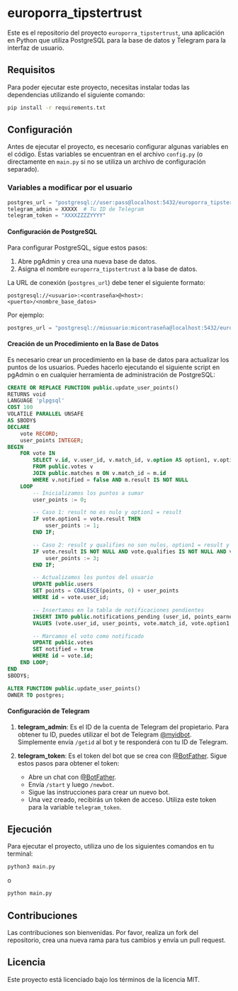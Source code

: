 # europorra_tipstertrust

Este es el repositorio del proyecto `europorra_tipstertrust`, una aplicación en Python que utiliza PostgreSQL para la base de datos y Telegram para la interfaz de usuario. 

## Requisitos

Para poder ejecutar este proyecto, necesitas instalar todas las dependencias utilizando el siguiente comando:

```bash
pip install -r requirements.txt
```

## Configuración

Antes de ejecutar el proyecto, es necesario configurar algunas variables en el código. Estas variables se encuentran en el archivo `config.py` (o directamente en `main.py` si no se utiliza un archivo de configuración separado).

### Variables a modificar por el usuario

```python
postgres_url = "postgresql://user:pass@localhost:5432/europorra_tipstertrust"
telegram_admin = XXXXX  # Tu ID de Telegram
telegram_token = "XXXXZZZZYYYY"
```

#### Configuración de PostgreSQL

Para configurar PostgreSQL, sigue estos pasos:

1. Abre pgAdmin y crea una nueva base de datos.
2. Asigna el nombre `europorra_tipstertrust` a la base de datos.

La URL de conexión (`postgres_url`) debe tener el siguiente formato:

```
postgresql://<usuario>:<contraseña>@<host>:<puerto>/<nombre_base_datos>
```

Por ejemplo:

```python
postgres_url = "postgresql://miusuario:micontraseña@localhost:5432/europorra_tipstertrust"
```

#### Creación de un Procedimiento en la Base de Datos

Es necesario crear un procedimiento en la base de datos para actualizar los puntos de los usuarios. Puedes hacerlo ejecutando el siguiente script en pgAdmin o en cualquier herramienta de administración de PostgreSQL:

```sql
CREATE OR REPLACE FUNCTION public.update_user_points()
RETURNS void
LANGUAGE 'plpgsql'
COST 100
VOLATILE PARALLEL UNSAFE
AS $BODY$
DECLARE
    vote RECORD;
    user_points INTEGER;
BEGIN
    FOR vote IN
        SELECT v.id, v.user_id, v.match_id, v.option AS option1, v.option2, m.result, m.qualifies
        FROM public.votes v
        JOIN public.matches m ON v.match_id = m.id
        WHERE v.notified = false AND m.result IS NOT NULL
    LOOP
        -- Inicializamos los puntos a sumar
        user_points := 0;

        -- Caso 1: result no es nulo y option1 = result
        IF vote.option1 = vote.result THEN
            user_points := 1;
        END IF;

        -- Caso 2: result y qualifies no son nulos, option1 = result y option2 = qualifies
        IF vote.result IS NOT NULL AND vote.qualifies IS NOT NULL AND vote.option1 = vote.result AND vote.option2 = vote.qualifies THEN
            user_points := 3;
        END IF;

        -- Actualizamos los puntos del usuario
        UPDATE public.users
        SET points = COALESCE(points, 0) + user_points
        WHERE id = vote.user_id;

        -- Insertamos en la tabla de notificaciones pendientes
        INSERT INTO public.notifications_pending (user_id, points_earned, match_id, option1, option2, result, qualifies)
        VALUES (vote.user_id, user_points, vote.match_id, vote.option1, vote.option2, vote.result, vote.qualifies);

        -- Marcamos el voto como notificado
        UPDATE public.votes
        SET notified = true
        WHERE id = vote.id;
    END LOOP;
END 
$BODY$;

ALTER FUNCTION public.update_user_points()
OWNER TO postgres;
```


#### Configuración de Telegram

1. **telegram_admin**: Es el ID de la cuenta de Telegram del propietario. Para obtener tu ID, puedes utilizar el bot de Telegram [@myidbot](https://t.me/myidbot). Simplemente envía `/getid` al bot y te responderá con tu ID de Telegram.
   
2. **telegram_token**: Es el token del bot que se crea con [@BotFather](https://t.me/botfather). Sigue estos pasos para obtener el token:
   - Abre un chat con [@BotFather](https://t.me/botfather).
   - Envía `/start` y luego `/newbot`.
   - Sigue las instrucciones para crear un nuevo bot.
   - Una vez creado, recibirás un token de acceso. Utiliza este token para la variable `telegram_token`.

## Ejecución

Para ejecutar el proyecto, utiliza uno de los siguientes comandos en tu terminal:

```bash
python3 main.py
```

o

```bash
python main.py
```

## Contribuciones

Las contribuciones son bienvenidas. Por favor, realiza un fork del repositorio, crea una nueva rama para tus cambios y envía un pull request.

## Licencia

Este proyecto está licenciado bajo los términos de la licencia MIT.
```
